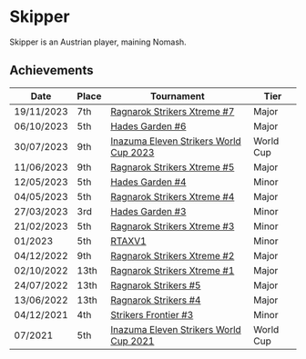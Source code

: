 # Skipper

Skipper is an Austrian player, maining Nomash. 

## Achievements

|Date|Place|Tournament|Tier|
|-|-|-|-|
| 19/11/2023 | 7th | [Ragnarok Strikers Xtreme #7](/inapedia/tournaments/ragna/ragnax7.md) | Major |
| 06/10/2023 | 5th | [Hades Garden #6](/inapedia/tournaments/hg/hg6.md) | Major |
| 30/07/2023 | 9th | [Inazuma Eleven Strikers World Cup 2023](/inapedia/tournaments/worldcup23.md) | World Cup |
| 11/06/2023 | 9th | [Ragnarok Strikers Xtreme #5](/inapedia/tournaments/ragna/ragnax5.md) | Major |
| 12/05/2023 | 5th | [Hades Garden #4](/inapedia/tournaments/hg/hg4.md) | Minor |
| 04/05/2023 | 5th | [Ragnarok Strikers Xtreme #4](/inapedia/tournaments/ragna/ragnax4.md) | Major |
| 27/03/2023 | 3rd | [Hades Garden #3](/inapedia/tournaments/hg/hg3.md) | Minor |
| 21/02/2023 | 5th | [Ragnarok Strikers Xtreme #3](/inapedia/tournaments/ragna/ragnax3.md) | Minor |
| 01/2023 | 5th | [RTAXV1](/inapedia/tournaments/rtaxv/rtaxv1.md) | Minor |
| 04/12/2022 | 9th | [Ragnarok Strikers Xtreme #2](/inapedia/tournaments/ragna/ragnax2.md) | Major |
| 02/10/2022 | 13th | [Ragnarok Strikers Xtreme #1](/inapedia/tournaments/ragna/ragnax1.md) | Major |
| 24/07/2022 | 13th | [Ragnarok Strikers #5](/inapedia/tournaments/ragna/ragna5.md) | Major |
| 13/06/2022 | 13th | [Ragnarok Strikers #4](/inapedia/tournaments/ragna/ragna4.md) | Major |
| 04/12/2021 | 4th | [Strikers Frontier #3](/inapedia/tournaments/sf/sf3.md) | Minor |
| 07/2021 | 5th | [Inazuma Eleven Strikers World Cup 2021](/inapedia/tournaments/worldcup21.md) | World Cup |
